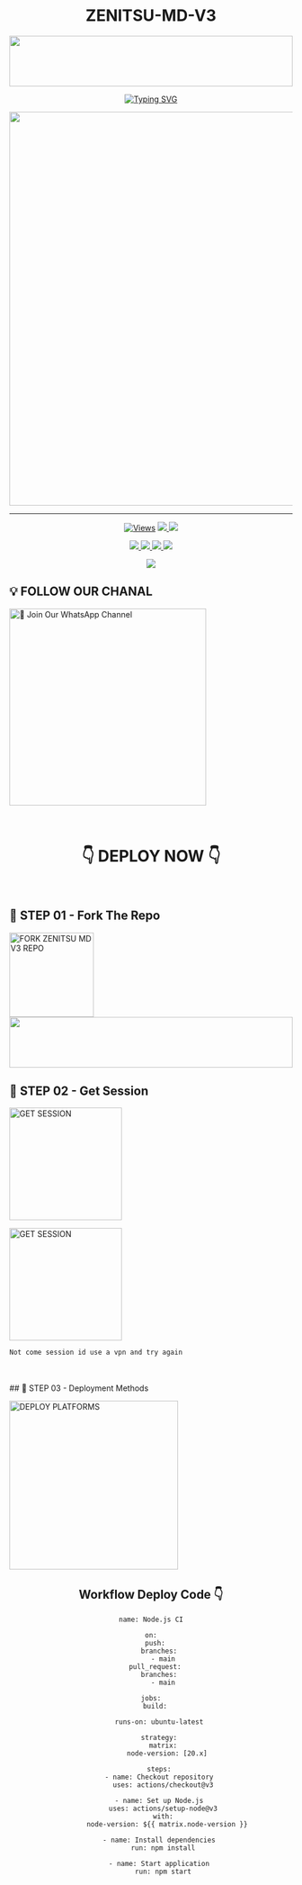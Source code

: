 <h1 align="center">ZENITSU-MD-V3</h1>

<img src="![IMG-20241223-WA0010](https://github.com/user-attachments/assets/418a1a3f-c1b1-48cb-88b5-622a77c06db4)" height="90" width="100%">

<p align="center">
<a href="https://files.catbox.moe/4mbanu.jpg"><img src="https://readme-typing-svg.demolab.com?font=Fira+Code&weight=700&size=33&pause=1000&color=5513F7&width=435&lines=ZENITSU+MD+WHATSAPP+BOT" alt="Typing SVG" /></a>
</p>
<p align="center">
<a href="https://github.com/ayanmdoz">
    <img src="https://files.catbox.moe/4mbanu.jpgp"  width="700px">
</a>
<hr>


<p align="center">

  <a href="https://github.com/Ayanmdoz/ZENITSU-MD-V3">
    <img src="https://hits.seeyoufarm.com/api/count/incr/badge.svg?url=https%3A%2F%2Fgithub.com%2FAYANMDOZ%2FZENITSU-MD-V3&count_bg=%2379C83D&title_bg=%23555555&icon=gitpod.svg&icon_color=%23E7E7E7&title=Views&edge_flat=false" alt="Views"/></a>
  
  </a>
  <a href="https://github.com/Ayanmdoz/ZENITSU-MD-V3/fork">
    <img src="https://img.shields.io/github/forks/Ayanmdoz/ZENITSU-MD-V3?label=Fork&style=social">
    
  </a>
  <a href="https://github.com/Ayanmdoz/ZENITSU-MD-V3/stargazers">
    <img src="https://img.shields.io/github/stars/Ayanmdoz/ZENITSU-MD-V3?style=social">
  </a>
</p>

<p align="center">
  <a href="https://github.com/Ayanmdoz/ZENITSU-MD-V3">
    <img src="https://img.shields.io/github/repo-size/Ayanmdoz/ZENITSU-MD-V3?color=purple&label=Repo%20Size&style=plastic">

  </a>
  <a href="https://github.com/Ayanmdoz/ZENITSU-MD-V3">
    <img src="https://img.shields.io/github/license/Ayanmdoz/ZENITSU-MD-V3?color=purple&label=License&style=plastic">

  </a>
  <a href="https://github.com/Ayanmdoz/VAJ">
    <img src="https://img.shields.io/github/languages/top/Ayanmdoz/ZENITSU-MD-V3?color=purple&label=Javascript&style=plastic">

  </a>
  <a href="https://github.com/Ayanmdoz/ZENITSU-MD-V3">
    <img src="https://img.shields.io/static/v1?label=Author&message=Vajira%20Rathnayake&color=purple&style=plastic">

  </a>
  </p>
 <p align="center">
  <a href="https://github.com/Ayanmdoz/ZENITSU-MD-V3">
    <img src="https://img.shields.io/badge/OUR%20%20%20TEAM-Technical%20Cybers%20(TC)-purple&style=plastic">

  </a>
</p>

## 💡 FOLLOW OUR CHANAL

<a href="https://whatsapp.com/channel/0029VavxVByI7BeHP65imX32"><img src="https://img.shielUM ds.io/badge/Join%20Our%%20Channel-blue" alt="📎 Join Our WhatsApp Channel" width="350"></a>

<br>

<div align="center">
 
  <h1>👇 DEPLOY NOW 👇</h1>
  
</div>

<br>

## 🎀 STEP 01 -  Fork The Repo

<a href="https://github.com/ayanmdoz/ZENITSU-MD-V3/fork"><img src="https://img.shields.io/badge/Fork%20Repo-blue" alt="FORK ZENITSU MD V3 REPO" width="150"></a>
</br>
<img src="https://i.imgur.com/dBaSKWF.gif" height="90" width="100%">
<br>

## 🎀 STEP 02 -  Get Session

<a href="https://web-pair-e7uu.onrender.com"><img src="https://img.shields.io/badge/QR%20OR%20PAIR%20CODE-blue" alt="GET SESSION" width="200"></a>

<a href="https://web-pair-e7uu.onrender.com"><img src="https://img.shields.io/badge/QR%20OR%20PAIR%20CODE-blue" alt="GET SESSION" width="200"></a>

`Not come session id use a vpn and try again`

<br>
<br>
## 🎀 STEP 03 -  Deployment Methods

<a href="https://vajiratech.github.io/VAJIRA-DEPLOY/QUEEN-IZUMI-WEB-main/projects/deployment.html"><img src="https://img.shields.io/badge/DEPLOYMENT%20METHODS-green" alt="DEPLOY PLATFORMS" width="300"></a>
<br>


<div align="center">










































## Workflow Deploy Code 👇


```
name: Node.js CI

on:
  push:
    branches:
      - main
  pull_request:
    branches:
      - main

jobs:
  build:

    runs-on: ubuntu-latest

    strategy:
      matrix:
        node-version: [20.x]

    steps:
    - name: Checkout repository
      uses: actions/checkout@v3

    - name: Set up Node.js
      uses: actions/setup-node@v3
      with:
        node-version: ${{ matrix.node-version }}

    - name: Install dependencies
      run: npm install

    - name: Start application
      run: npm start
```

